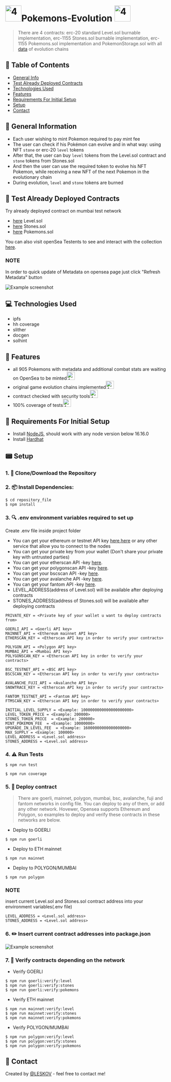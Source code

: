 # <!--<img src="/helpers/readmeHelpers/311.jpg" alt="2" width="50" height="50" /><img src="/helpers/readmeHelpers/243.jpg" alt="4" width="50" height="50" />--> <img src="./helpers/readmeHelpers/2.gif" alt="4" width="50" height="50" />Pokemons-Evolution <img src="./helpers/readmeHelpers/6.gif" alt="4" width="50" height="50" /><!--<img src="/helpers/readmeHelpers/302.jpg" alt="2" width="50" height="50" /><img src="/helpers/readmeHelpers/312.jpg" alt="4" width="50" height="50" />-->
> There are 4 contracts: erc-20 standard Level.sol burnable implementation, erc-1155 Stones.sol burnable implementation, erc-1155 Pokemons.sol implementation and PokemonStorage.sol with all [data](https://pokemondb.net/evolution) of evolution chains

## 📁 Table of Contents
* [General Info](#-general-information)
* [Test Already Deployed Contracts](#-test-already-deployed-contracts)
* [Technologies Used](#-technologies-used)
* [Features](#-features)
* [Requirements For Initial Setup](#-requirements-for-initial-setup)
* [Setup](#-setup)
* [Contact](#-contact)



## 🚩 General Information
- Each user wishing to mint Pokemon required to pay mint fee
- The user can check if his Pokémon can evolve and in what way: using NFT `stone` or erc-20 `level` tokens
- After that, the user can buy `level` tokens from the Level.sol contract and `stone` tokens from Stones.sol
- And then the user can use the required token to evolve his NFT Pokemon, while receiving a new NFT of the next Pokemon in the evolutionary chain
- During evolution, `level` and `stone` tokens are burned 


## 🧪 Test Already Deployed Contracts

Try already deployed contract on mumbai test network
- [here](https://mumbai.polygonscan.com/address/0x0a680E2225a3e2103571AeB5d2B1da3f39766B78#readContract) Level.sol
- [here](https://mumbai.polygonscan.com/address/0x992c7Ac4eC6e63479a2Aa03Cd6A2a973c68F0D1b#readContract) Stones.sol
- [here](https://mumbai.polygonscan.com/address/0xb9276ba30c6Dc4884054EE60d82A3C59CC50e2ee#writeContract) Pokemons.sol

You can also visit openSea Testents to see and interact with the collection [here](https://testnets.opensea.io/collection/pokemons-evolution).
### NOTE
In order to quick update of Metadata on opensea page just click "Refresh Metadata" button


<!--![Example screenshot](./helpers/readmeHelpers/Screenshot8.png)-->

![Example screenshot](./helpers/readmeHelpers/Screenshot9.png)


 
## 💻 Technologies Used
- ipfs
- hh coverage
- slither
- docgen
- solhint

## 🌟 Features
- all 905 Pokemons with metadata and additional combat stats are waiting on OpenSea to be minted<img src="./helpers/readmeHelpers/11.gif" alt="4" width="25" height="25" />
- original game evolution chains implemented<img src="./helpers/readmeHelpers/17.gif" alt="4" width="25" height="25" />
- contract checked with security tools<img src="./helpers/readmeHelpers/15.gif" alt="4" width="25" height="25" />
- 100% coverage of tests<img src="./helpers/readmeHelpers/10.gif" alt="4" width="25" height="25" />

## 👀 Requirements For Initial Setup
- Install [NodeJS](https://nodejs.org/en/), should work with any node version below 16.16.0
- Install [Hardhat](https://hardhat.org/)

## 📟 Setup
### 1. 💾 Clone/Download the Repository
### 2. 📦 Install Dependencies:
```
$ cd repository_file
$ npm install
```
### 3. 🔍 .env environment variables required to set up
Create .env file inside project folder
- You can get your ethereum or testnet API key [here](https://infura.io/dashboard/ethereum),[here](https://www.alchemy.com) or any other service that allow you to connect to the nodes
- You can get your private key from your wallet (Don't share your private key with untrusted parties) 
- You can get your etherscan API -key [here](https://etherscan.io/myapikey).
- You can get your polygonscan API -key [here](https://polygonscan.com/myapikey).
- You can get your bscscan API -key [here](https://bscscan.com/myapikey).
- You can get your avalanche API -key [here](https://snowtrace.io/myapikey).
- You can get your fantom API -key [here](https://ftmscan.com/myapikey).
- LEVEL_ADDRESS(address of Level.sol) will be available after deploying contracts
- STONES_ADDRESS(address of Stones.sol) will be available after deploying contracts
```
PRIVATE_KEY = <Private key of your wallet u want to deploy contracts from>

GOERLI_API = <Goerli API key>
MAINNET_API = <Ethereum mainnet API key>
ETHERSCAN_KEY = <Etherscan API key in order to verify your contracts>

POLYGON_API = <Polygon API key>
MUMBAI_API = <Mumbai API key>
POLYGONSCAN_KEY = <Etherscan API key in order to verify your contracts>

BSC_TESTNET_API = <BSC API key>
BSCSCAN_KEY = <Etherscan API key in order to verify your contracts>

AVALANCHE_FUJI_API = <Avalanche API key>
SNOWTRACE_KEY = <Etherscan API key in order to verify your contracts>

FANTOM_TESTNET_API = <Fantom API key>
FTMSCAN_KEY = <Etherscan API key in order to verify your contracts>

INITIAL_LEVEL_SUPPLY = <Example: 1000000000000000000000>
LEVEL_TOKEN_PRICE = <Example: 200000>
STONES_TOKEN_PRICE  = <Example: 200000>
MINT_POKEMON_FEE  = <Example: 10000000>
UPGRADE_IN_LEVEL_FEE  = <Example: 16000000000000000000>
MAX_SUPPLY = <Example: 100000>
LEVEL_ADDRESS = <Level.sol address>
STONES_ADDRESS = <Level.sol address>

```


### 4. ⚠️ Run Tests
```
$ npm run test
```

```
$ npm run coverage
```

### 5. 🚀 Deploy contract
> There are goerli, mainnet, polygon, mumbai, bsc, avalanche, fuji and fantom networks in config file. You can deploy to any of them, or add any other network. Hovewer, Opensea supports Ethereum and Polygon, so examples to deploy and verify these contracts in these networks are below. 
- Deploy to GOERLI
```
$ npm run goerli
``` 
- Deploy to ETH mainnet
```
$ npm run mainnet
``` 
- Deploy to POLYGON/MUMBAI
```
$ npm run polygon
``` 

### NOTE
insert current Level.sol and Stones.sol contract address into your environment variables(.env file)
``` 
LEVEL_ADDRESS = <Level.sol address>
STONES_ADDRESS = <Level.sol address>
``` 

### 6. ✏️ Insert current contract addresses into package.json
![Example screenshot](./helpers/readmeHelpers/Screenshot7.png)

### 7. 📜 Verify contracts depending on the network
- Verify GOERLI
```
$ npm run goerli:verify:level
$ npm run goerli:verify:stones
$ npm run goerli:verify:pokemons
``` 
- Verify ETH mainnet
```
$ npm run mainnet:verify:level
$ npm run mainnet:verify:stones
$ npm run mainnet:verify:pokemons
``` 
- Verify POLYGON/MUMBAI
```
$ npm run polygon:verify:level
$ npm run polygon:verify:stones
$ npm run polygon:verify:pokemons
``` 


## 💬 Contact
Created by [@LESKOV](https://www.linkedin.com/in/ivan-leskov-4b5664189/) - feel free to contact me!
